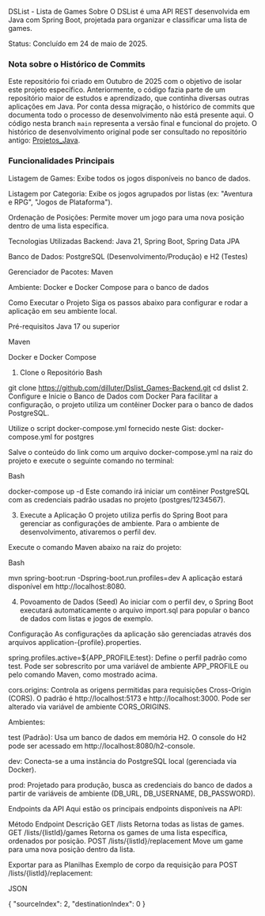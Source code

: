 DSList - Lista de Games
Sobre
O DSList é uma API REST desenvolvida em Java com Spring Boot, projetada para organizar e classificar uma lista de games.

Status: Concluído em 24 de maio de 2025.

### Nota sobre o Histórico de Commits
Este repositório foi criado em Outubro de 2025 com o objetivo de isolar este projeto específico.
Anteriormente, o código fazia parte de um repositório maior de estudos e aprendizado, que continha diversas outras aplicações em Java. Por conta dessa migração, o histórico de commits que documenta todo o processo de desenvolvimento não está presente aqui.
O código nesta branch `main` representa a versão final e funcional do projeto. O histórico de desenvolvimento original pode ser consultado no repositório antigo: [Projetos_Java](https://github.com/dilluter/Projetos_Java.git).

### Funcionalidades Principais
Listagem de Games: Exibe todos os jogos disponíveis no banco de dados.

Listagem por Categoria: Exibe os jogos agrupados por listas (ex: "Aventura e RPG", "Jogos de Plataforma").

Ordenação de Posições: Permite mover um jogo para uma nova posição dentro de uma lista específica.

Tecnologias Utilizadas
Backend: Java 21, Spring Boot, Spring Data JPA

Banco de Dados: PostgreSQL (Desenvolvimento/Produção) e H2 (Testes)

Gerenciador de Pacotes: Maven

Ambiente: Docker e Docker Compose para o banco de dados

Como Executar o Projeto
Siga os passos abaixo para configurar e rodar a aplicação em seu ambiente local.

Pré-requisitos
Java 17 ou superior

Maven

Docker e Docker Compose

1. Clone o Repositório
Bash

git clone <https://github.com/dilluter/Dslist_Games-Backend.git>
cd dslist
2. Configure e Inicie o Banco de Dados com Docker
Para facilitar a configuração, o projeto utiliza um contêiner Docker para o banco de dados PostgreSQL.

Utilize o script docker-compose.yml fornecido neste Gist: docker-compose.yml for postgres

Salve o conteúdo do link como um arquivo docker-compose.yml na raiz do projeto e execute o seguinte comando no terminal:

Bash

docker-compose up -d
Este comando irá iniciar um contêiner PostgreSQL com as credenciais padrão usadas no projeto (postgres/1234567).

3. Execute a Aplicação
O projeto utiliza perfis do Spring Boot para gerenciar as configurações de ambiente. Para o ambiente de desenvolvimento, ativaremos o perfil dev.

Execute o comando Maven abaixo na raiz do projeto:

Bash

mvn spring-boot:run -Dspring-boot.run.profiles=dev
A aplicação estará disponível em http://localhost:8080.

4. Povoamento de Dados (Seed)
Ao iniciar com o perfil dev, o Spring Boot executará automaticamente o arquivo import.sql para popular o banco de dados com listas e jogos de exemplo.

Configuração
As configurações da aplicação são gerenciadas através dos arquivos application-{profile}.properties.

spring.profiles.active=${APP_PROFILE:test}: Define o perfil padrão como test. Pode ser sobrescrito por uma variável de ambiente APP_PROFILE ou pelo comando Maven, como mostrado acima.

cors.origins: Controla as origens permitidas para requisições Cross-Origin (CORS). O padrão é http://localhost:5173 e http://localhost:3000. Pode ser alterado via variável de ambiente CORS_ORIGINS.

Ambientes:

test (Padrão): Usa um banco de dados em memória H2. O console do H2 pode ser acessado em http://localhost:8080/h2-console.

dev: Conecta-se a uma instância do PostgreSQL local (gerenciada via Docker).

prod: Projetado para produção, busca as credenciais do banco de dados a partir de variáveis de ambiente (DB_URL, DB_USERNAME, DB_PASSWORD).

Endpoints da API
Aqui estão os principais endpoints disponíveis na API:

Método	Endpoint	Descrição
GET	/lists	Retorna todas as listas de games.
GET	/lists/{listId}/games	Retorna os games de uma lista específica, ordenados por posição.
POST	/lists/{listId}/replacement	Move um game para uma nova posição dentro da lista.

Exportar para as Planilhas
Exemplo de corpo da requisição para POST /lists/{listId}/replacement:

JSON

{
  "sourceIndex": 2,
  "destinationIndex": 0
}
